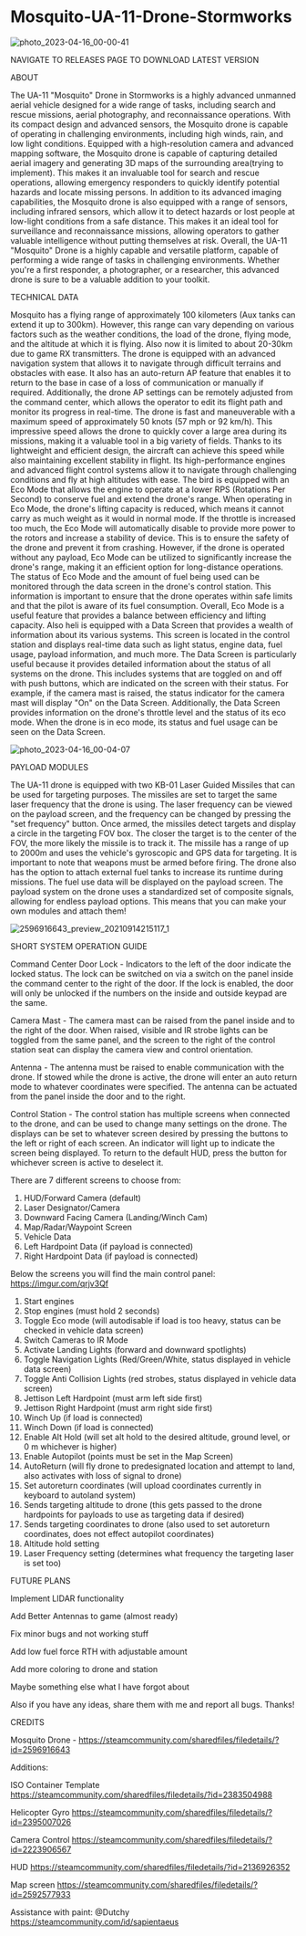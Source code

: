 # Mosquito-UA-11-Drone-Stormworks
![photo_2023-04-16_00-00-41](https://user-images.githubusercontent.com/129096750/232252980-10b59a9e-467f-4836-9bdc-f8678a487f19.jpg)

NAVIGATE TO RELEASES PAGE TO DOWNLOAD LATEST VERSION

ABOUT

The UA-11 "Mosquito" Drone in Stormworks is a highly advanced unmanned aerial vehicle designed for a wide range of tasks, including search and rescue missions, aerial photography, and reconnaissance operations. With its compact design and advanced sensors, the Mosquito drone is capable of operating in challenging environments, including high winds, rain, and low light conditions.
Equipped with a high-resolution camera and advanced mapping software, the Mosquito drone is capable of capturing detailed aerial imagery and generating 3D maps of the surrounding area(trying to implement). This makes it an invaluable tool for search and rescue operations, allowing emergency responders to quickly identify potential hazards and locate missing persons.
In addition to its advanced imaging capabilities, the Mosquito drone is also equipped with a range of sensors, including infrared sensors, which allow it to detect hazards or lost people at low-light conditions from a safe distance. This makes it an ideal tool for surveillance and reconnaissance missions, allowing operators to gather valuable intelligence without putting themselves at risk.
Overall, the UA-11 "Mosquito" Drone is a highly capable and versatile platform, capable of performing a wide range of tasks in challenging environments. Whether you're a first responder, a photographer, or a researcher, this advanced drone is sure to be a valuable addition to your toolkit.

TECHNICAL DATA

Mosquito has a flying range of approximately 100 kilometers (Aux tanks can extend it up to 300km). However, this range can vary depending on various factors such as the weather conditions, the load of the drone, flying mode, and the altitude at which it is flying. Also now it is limited to about 20-30km due to game RX transmitters. The drone is equipped with an advanced navigation system that allows it to navigate through difficult terrains and obstacles with ease. It also has an auto-return AP feature that enables it to return to the base in case of a loss of communication or manually if required. Additionally, the drone AP settings can be remotely adjusted from the command center, which allows the operator to edit its flight path and monitor its progress in real-time. The drone is  fast and maneuverable with a maximum speed of approximately 50 knots (57 mph or 92 km/h). This impressive speed allows the drone to quickly cover a large area during its missions, making it a valuable tool in a big variety of fields. Thanks to its lightweight and efficient design, the aircraft can achieve this speed while also maintaining excellent stability in flight. Its high-performance engines and advanced flight control systems allow it to navigate through challenging conditions and fly at high altitudes with ease. The bird is equipped with an Eco Mode that allows the engine to operate at a lower RPS (Rotations Per Second) to conserve fuel and extend the drone's range. When operating in Eco Mode, the drone's lifting capacity is reduced, which means it cannot carry as much weight as it would in normal mode. If the throttle is increased too much, the Eco Mode will automatically disable to provide more power to the rotors and increase a stability of device. This is to ensure the safety of the drone and prevent it from crashing. However, if the drone is operated without any payload, Eco Mode can be utilized to significantly increase the drone's range, making it an efficient option for long-distance operations. The status of Eco Mode and the amount of fuel being used can be monitored through the data screen in the drone's control station. This information is important to ensure that the drone operates within safe limits and that the pilot is aware of its fuel consumption. Overall, Eco Mode is a useful feature that provides a balance between efficiency and lifting capacity. Also heli is equipped with a Data Screen that provides a wealth of information about its various systems. This screen is located in the control station and displays real-time data such as light status, engine data, fuel usage, payload information, and much more. The Data Screen is particularly useful because it provides detailed information about the status of all systems on the drone. This includes systems that are toggled on and off with push buttons, which are indicated on the screen with their status. For example, if the camera mast is raised, the status indicator for the camera mast will display "On" on the Data Screen. Additionally, the Data Screen provides information on the drone's throttle level and the status of its eco mode. When the drone is in eco mode, its status and fuel usage can be seen on the Data Screen. 

![photo_2023-04-16_00-04-07](https://user-images.githubusercontent.com/129096750/232253097-722c2612-9143-4e2c-968c-3c49dfc2525e.jpg)

PAYLOAD MODULES

The UA-11 drone is equipped with two KB-01 Laser Guided Missiles that can be used for targeting purposes. The missiles are set to target the same laser frequency that the drone is using. The laser frequency can be viewed on the payload screen, and the frequency can be changed by pressing the "set frequency" button. Once armed, the missiles detect targets and display a circle in the targeting FOV box. The closer the target is to the center of the FOV, the more likely the missile is to track it. The missile has a range of up to 2000m and uses the vehicle's gyroscopic and GPS data for targeting. It is important to note that weapons must be armed before firing. The drone also has the option to attach external fuel tanks to increase its runtime during missions. The fuel use data will be displayed on the payload screen. The payload system on the drone uses a standardized set of composite signals, allowing for endless payload options. This means that you can make your own modules and attach them!

![2596916643_preview_20210914215117_1](https://user-images.githubusercontent.com/129096750/232253197-91108a0a-fbdf-4f22-ad6c-321d162698cc.jpg)

SHORT SYSTEM OPERATION GUIDE

Command Center
Door Lock - Indicators to the left of the door indicate the locked status. The lock can be switched on via a switch on the panel inside the command center to the right of the door. If the lock is enabled, the door will only be unlocked if the numbers on the inside and outside keypad are the same.

Camera Mast - The camera mast can be raised from the panel inside and to the right of the door. When raised, visible and IR strobe lights can be toggled from the same panel, and the screen to the right of the control station seat can display the camera view and control orientation.

Antenna - The antenna must be raised to enable communication with the drone. If stowed while the drone is active, the drone will enter an auto return mode to whatever coordinates were specified. The antenna can be actuated from the panel inside the door and to the right.

Control Station - The control station has multiple screens when connected to the drone, and can be used to change many settings on the drone. The displays can be set to whatever screen desired by pressing the buttons to the left or right of each screen. An indicator will light up to indicate the screen being displayed. To return to the default HUD, press the button for whichever screen is active to deselect it.

There are 7 different screens to choose from:
1.	HUD/Forward Camera (default)
2.	Laser Designator/Camera
3.	Downward Facing Camera (Landing/Winch Cam)
4.	Map/Radar/Waypoint Screen
5.	Vehicle Data
6.	Left Hardpoint Data (if payload is connected)
7.	Right Hardpoint Data (if payload is connected)

Below the screens you will find the main control panel:
https://imgur.com/qrjv3Qf
1.	Start engines
2.	Stop engines (must hold 2 seconds)
3.	Toggle Eco mode (will autodisable if load is too heavy, status can be checked in vehicle data screen)
4.	Switch Cameras to IR Mode
5.	Activate Landing Lights (forward and downward spotlights)
6.	Toggle Navigation Lights (Red/Green/White, status displayed in vehicle data screen)
7.	Toggle Anti Collision Lights (red strobes, status displayed in vehicle data screen)
8.	Jettison Left Hardpoint (must arm left side first)
9.	Jettison Right Hardpoint (must arm right side first)
10.	Winch Up (if load is connected)
11.	Winch Down (if load is connected)
12.	Enable Alt Hold (will set alt hold to the desired altitude, ground level, or 0 m whichever is higher)
13.	Enable Autopilot (points must be set in the Map Screen)
14.	AutoReturn (will fly drone to predesignated location and attempt to land, also activates with loss of signal to drone)
15.	Set autoreturn coordinates (will upload coordinates currently in keyboard to autoland system)
16.	Sends targeting altitude to drone (this gets passed to the drone hardpoints for payloads to use as targeting data if desired)
17.	Sends targeting coordinates to drone (also used to set autoreturn coordinates, does not effect autopilot coordinates)
18.	Altitude hold setting
19.	Laser Frequency setting (determines what frequency the targeting laser is set too)

FUTURE PLANS

Implement LIDAR functionality

Add Better Antennas to game (almost ready)

Fix minor bugs and not working stuff

Add low fuel force RTH with adjustable amount

Add more coloring to drone and station

Maybe something else what I have forgot about

Also if you have any ideas, share them with me and report all bugs. Thanks!

CREDITS

Mosquito Drone - https://steamcommunity.com/sharedfiles/filedetails/?id=2596916643

Additions:

ISO Container Template https://steamcommunity.com/sharedfiles/filedetails/?id=2383504988

Helicopter Gyro https://steamcommunity.com/sharedfiles/filedetails/?id=2395007026

Camera Control https://steamcommunity.com/sharedfiles/filedetails/?id=2223906567

HUD https://steamcommunity.com/sharedfiles/filedetails/?id=2136926352

Map screen https://steamcommunity.com/sharedfiles/filedetails/?id=2592577933

Assistance with paint: @Dutchy https://steamcommunity.com/id/sapientaeus

